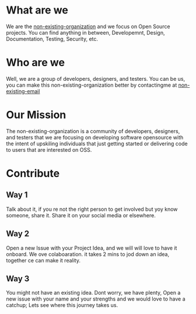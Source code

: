 # What are we

We are the [non-existing-organization](https://github.com/non-existing-organization?type=source) and we focus on Open Source projects.
You can find anything in between, Developemnt, Design, Documentation, Testing, Security, etc.

# Who are we

Well, we are a group of developers, designers, and testers.
You can be us, you can make this non-existing-organization better by contactingme at [non-existing-email](mailto:non.existing.organization@gmail.com?subject=Hello%20again)

# Our Mission

The non-existing-organization is a community of developers, designers, and testers that we are focusing on developing software opensource with the intent of upskiling individuals that just getting started or delivering code to users that are interested on OSS.

# Contribute

## Way 1

Talk about it, if you re not the right person to get involved but yoy know someone, share it. Share it on your social media or elsewhere.

## Way 2

Open a new Issue with your Project Idea, and we will will love to have it onboard.
We ove colaboaration. it takes 2 mins to jod down an idea, together ce can make it reality.

## Way 3

You might not have an existing idea. Dont worry, we have plenty, Open a new issue with your name and your strengths and we would love to have a catchup; Lets see where this journey takes us.
